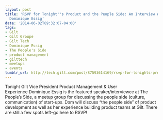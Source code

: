 ```yaml
---
layout: post
title: 'RSVP for Tonight''s Product and the People Side: An Interview with Gilt''s
  Dominique Essig'
date: '2014-06-02T09:32:07-04:00'
tags:
- Gilt
- Gilt Groupe
- Gilt Tech
- Dominique Essig
- The People's Side
- product management
- gilttech
- meetups
- events
tumblr_url: http://tech.gilt.com/post/87593614169/rsvp-for-tonights-product-and-the-people-side-an
---
```


Tonight Gilt Vice President Product Management & User Experience Dominique Essig is the featured speaker/interviewee at The People’s Side, a meetup group for discussing the people side (culture, communication) of start-ups. Dom will discuss “the people side” of product development as well as her experience building product teams at Gilt. There are still a few spots left–go here to RSVP!
